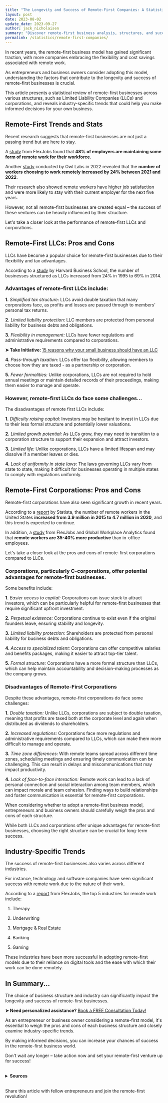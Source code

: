 ```yaml
---
title: "The Longevity and Success of Remote-First Companies: A Statistical Review by Structure"
layout: post
date: 2023-08-02
update_date: 2023-09-27
author: jack_nicholaisen
summary: "Discover remote-first business analysis, structures, and success factors. Gain insights and trends for your venture. Unlock secrets to thrive remotely HERE!"
permalink: /statistics/remote-first-companies/
---
```


In recent years, the remote-first business model has gained significant traction, with more companies embracing the flexibility and cost savings associated with remote work. 

As entrepreneurs and business owners consider adopting this model, understanding the factors that contribute to the longevity and success of remote-first businesses is crucial. 

This article presents a statistical review of remote-first businesses across various structures, such as Limited Liability Companies (LLCs) and corporations, and reveals industry-specific trends that could help you make informed decisions for your own business.

## Remote-First Trends and Stats

Recent research suggests that remote-first businesses are not just a passing trend but are here to stay. 

A [study](https://www.flexjobs.com/blog/post/remote-work-statistics/) from FlexJobs found that **48% of employers are maintaining some form of remote work for their workforce**.

Another [study](https://www.owllabs.com/state-of-remote-work/2022) conducted by Owl Labs in 2022 revealed that the **number of workers choosing to work remotely increased by 24% between 2021 and 2022**. 

Their research also showed remote workers have higher job satisfaction and were more likely to stay with their current employer for the next five years.

However, not all remote-first businesses are created equal – the success of these ventures can be heavily influenced by their structure. 

Let's take a closer look at the performance of remote-first LLCs and corporations.

## Remote-First LLCs: Pros and Cons

LLCs have become a popular choice for remote-first businesses due to their flexibility and tax advantages. 

According to a [study](https://papers.ssrn.com/sol3/papers.cfm?abstract_id=2951158) by Harvard Business School, the number of businesses structured as LLCs increased from 24% in 1995 to 69% in 2014.

### Advantages of remote-first LLCs include:

**1.**  *Simplified tax structure*: LLCs avoid double taxation that many corporations face, as profits and losses are passed through to members' personal tax returns.

**2.**  *Limited liability protection:* LLC members are protected from personal liability for business debts and obligations.

**3.**  *Flexibility in management:* LLCs have fewer regulations and administrative requirements compared to corporations.

<p><b>➤ Take Initiative: </b> <a href="https://www.businessinitiative.org/llc/benefits-for-small-businesses/"> 15 reasons why your small business should have an LLC</a></p>

**4.**  *Pass-through taxation:* LLCs offer tax flexibility, allowing members to choose how they are taxed - as a partnership or corporation.

**5.**  *Fewer formalities:* Unlike corporations, LLCs are not required to hold annual meetings or maintain detailed records of their proceedings, making them easier to manage and operate.

### However, remote-first LLCs do face some challenges...

The disadvantages of remote first LLCs include: 

**1.**  *Difficulty raising capital:* Investors may be hesitant to invest in LLCs due to their less formal structure and potentially lower valuations.

**2.**  *Limited growth potential:* As LLCs grow, they may need to transition to a corporation structure to support their expansion and attract investors.

**3.**  *Limited life:* Unlike corporations, LLCs have a limited lifespan and may dissolve if a member leaves or dies.

**4.**  *Lack of uniformity in state laws:* The laws governing LLCs vary from state to state, making it difficult for businesses operating in multiple states to comply with regulations uniformly.

## Remote-First Corporations: Pros and Cons

Remote-first corporations have also seen significant growth in recent years. 

According to a [report](https://www.statista.com/statistics/1177421/number-of-remote-workers-in-the-us/) by Statista, the number of remote workers in the United States **increased from 3.9 million in 2015 to 4.7 million in 2020**, and this trend is expected to continue.

In addition, a [study](https://www.flexjobs.com/blog/post/remote-work-statistics/) from FlexJobs and Global Workplace Analytics found that **remote workers are 35-40% more productive** than in-office employees.

Let's take a closer look at the pros and cons of remote-first corporations compared to LLCs.

### Corporations, particularly C-corporations, offer potential advantages for remote-first businesses. 

Some benefits include:

**1.**  *Easier access to capital:* Corporations can issue stock to attract investors, which can be particularly helpful for remote-first businesses that require significant upfront investment.

**2.**  *Perpetual existence:* Corporations continue to exist even if the original founders leave, ensuring stability and longevity.

**3.**  *Limited liability protection:* Shareholders are protected from personal liability for business debts and obligations.

**4.**  *Access to specialized talent:* Corporations can offer competitive salaries and benefits packages, making it easier to attract top-tier talent.

**5.**  *Formal structure:* Corporations have a more formal structure than LLCs, which can help maintain accountability and decision-making processes as the company grows.

### Disadvantages of Remote-First Corporations

Despite these advantages, remote-first corporations do face some challenges:

**1.**  *Double taxation:* Unlike LLCs, corporations are subject to double taxation, meaning that profits are taxed both at the corporate level and again when distributed as dividends to shareholders.

**2.**  *Increased regulations:* Corporations face more regulations and administrative requirements compared to LLCs, which can make them more difficult to manage and operate.

**3.**  *Time zone differences:* With remote teams spread across different time zones, scheduling meetings and ensuring timely communication can be challenging. This can result in delays and miscommunications that may impact productivity.

**4.**  *Lack of face-to-face interaction:* Remote work can lead to a lack of personal connection and social interaction among team members, which can impact morale and team cohesion. Finding ways to build relationships and foster communication is essential for remote-first corporations.

When considering whether to adopt a remote-first business model, entrepreneurs and business owners should carefully weigh the pros and cons of each structure. 

While both LLCs and corporations offer unique advantages for remote-first businesses, choosing the right structure can be crucial for long-term success.

## Industry-Specific Trends

The success of remote-first businesses also varies across different industries. 

For instance, technology and software companies have seen significant success with remote work due to the nature of their work. 

According to a [report](https://www.flexjobs.com/blog/post/highest-growth-flexible-career-categories-monthly/) from FlexJobs, the top 5 industries for remote work include:

1.  Therapy

2.  Underwriting

3.  Mortgage & Real Estate

4.  Banking

5.  Gaming

These industries have been more successful in adopting remote-first models due to their reliance on digital tools and the ease with which their work can be done remotely.

## In Summary...

The choice of business structure and industry can significantly impact the longevity and success of remote-first businesses. 

<p><b>➤ Need personalized assistance? </b> <a href="https://calendly.com/businessinitiative/30-minute-consultation-call" target="_blank"> Book a FREE Consultation Today!</a></p>

As an entrepreneur or business owner considering a remote-first model, it's essential to weigh the pros and cons of each business structure and closely examine industry-specific trends. 

By making informed decisions, you can increase your chances of success in the remote-first business world.

Don't wait any longer – take action now and set your remote-first venture up for success! 

<br>
<details>
<summary><b>Sources</b></summary>
<br>
<ul>
    <li><a href="https://www.flexjobs.com/blog/post/remote-work-statistics/">FlexJobs</a></li>
    <li><a href="https://owllabs.com/state-of-remote-work/2022">Owl Labs State of Remote Work 2022</a></li>
    <li><a href="https://papers.ssrn.com/sol3/papers.cfm?abstract_id=2951158">Harvard Business School Study on LLCs</a></li>
    <li><a href="https://www.flexjobs.com/blog/post/companies-hiring-remote-work-from-home-job/">FlexJobs</a></li>
</ul>
</details>
<br>

Share this article with fellow entrepreneurs and join the remote-first revolution!

